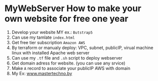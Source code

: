 # MyWebServer How to make your own website for free one year
1. Develop your website MY ex.: ```Butstrap5```
2. Can use my tamlate ```index.html```
3. Get free tier subscription ```Amazon AWS``` 
4. By terraform or manualy deploy: VPC, subnet, publicIP, virual machine linux with installed Apache web server
6. Can use my ```.tf``` file and ```.sh``` script to deploy webserver
7. Get domain adress for website. (you can use any srvice)
8. Make ```A``` record to associate your publicIP AWS with domain
9. My Ex: www.mastertechno.by

